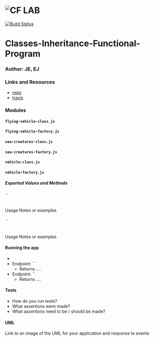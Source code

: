 ![CF](http://i.imgur.com/7v5ASc8.png) LAB
=================================================
[![Build Status](https://travis-ci.com/erikmjohnson/Classes-Inheritance-Functional-Program.svg?branch=master)](https://travis-ci.com/erikmjohnson/Classes-Inheritance-Functional-Program)


# Classes-Inheritance-Functional-Program

### Author: JE, EJ

### Links and Resources
* [repo](https://github.com/erikmjohnson/Classes-Inheritance-Functional-Program)
* [travis]()

### Modules
#### `flying-vehicle-class.js`
#### `flying-vehicle-factory.js`
#### `sea-creatures-class.js`
#### `sea-creatures-factory.js`
#### `vehicle-class.js`
#### `vehicle-factory.js`

##### Exported Values and Methods

###### ``
Usage Notes or examples

###### ``
Usage Notes or examples


#### Running the app
* 
* Endpoint: ``
  * Returns ....
* Endpoint: ``
  * Returns ....
  
#### Tests
* How do you run tests?
* What assertions were made?
* What assertions need to be / should be made?

#### UML
Link to an image of the UML for your application and response to events
